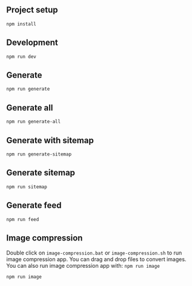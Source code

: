 ## Project setup

```
npm install
```

## Development

```
npm run dev
```

## Generate

```
npm run generate
```
## Generate all

```
npm run generate-all
```

## Generate with sitemap

```
npm run generate-sitemap
```

## Generate sitemap

```
npm run sitemap
```
## Generate feed

```
npm run feed
```

## Image compression

Double click on `image-compression.bat` or `image-compression.sh` to run image compression app. You can drag and drop files to convert images. You can also run image compression app with: `npm run image`

```
npm run image
```
